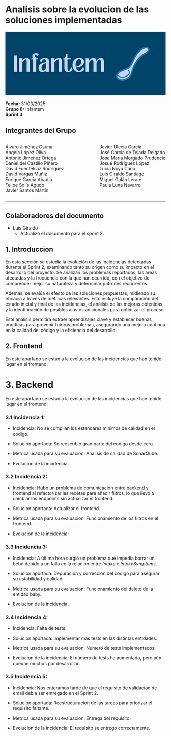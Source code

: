 # Analisis sobre la evolucion de las soluciones implementadas

![Portada](../../images/Infantem.png)


**Fecha:** 31/03/2025  
**Grupo 8:** Infantem  
**Sprint 3**

## Integrantes del Grupo
<div style="display: flex; justify-content: space-between; gap: 2px;">
  <div>
    <ul style="padding-left: 0; list-style: none;">
      <li>Álvaro Jiménez Osuna</li>
      <li>Ángela López Oliva</li>
      <li>Antonio Jiménez Ortega</li>
      <li>Daniel del Castillo Piñero</li>
      <li>David Fuentelsaz Rodríguez</li>
      <li>David Vargas Muñiz</li>
      <li>Enrique García Abadía</li>
      <li>Felipe Solís Agudo</li>
      <li>Javier Santos Martín</li>
    </ul>
  </div>

  <div>
    <ul style="padding-left: 0; list-style: none;">
    <li>Javier Ulecia García</li>
      <li>José García de Tejada Delgado</li>
      <li>Jose Maria Morgado Prudencio</li>
      <li>Josué Rodríguez López</li>
      <li>Lucía Noya Cano</li>
      <li>Luis Giraldo Santiago</li>
      <li>Miguel Galán Lerate</li>
      <li>Paula Luna Navarro</li>
    </ul>
  </div>
</div>

---

## Colaboradores del documento
- Luis Giraldo
  - Actualizó el documento para el sprint 3.


## 1. Introduccion

En esta sección se estudia la evolución de las incidencias detectadas durante el Sprint 2, examinando tanto su origen como su impacto en el desarrollo del proyecto. Se analizan los problemas reportados, las áreas afectadas y la frecuencia con la que han ocurrido, con el objetivo de comprender mejor su naturaleza y determinar patrones recurrentes.

Además, se evalúa el efecto de las soluciones propuestas, midiendo su eficacia a través de métricas relevantes. Esto incluye la comparación del estado inicial y final de las incidencias, el análisis de las mejoras obtenidas y la identificación de posibles ajustes adicionales para optimizar el proceso.

Este análisis permitirá extraer aprendizajes clave y establecer buenas prácticas para prevenir futuros problemas, asegurando una mejora continua en la calidad del código y la eficiencia del desarrollo.

## 2. Frontend

En este apartado se estudia la evolucion de las incidencias que han tenido lugar en el frontend:


# 3. Backend

En este apartado se estudia la evolucion de las incidencias que han tenido lugar en el frontend:


### 3.1 Incidencia 1:

- Incidencia: No se complian los estandares minimos de calidad en el codigo.

- Solucion aportada: Se reescribio gran parte del codigo desde cero.

- Metrica usada para su evaluacion: Analisis de calidad de SonarQube.

- Evolucion de la incidencia:

### 3.2 Incidencia 2:

- Incidencia: Hubo un problema de comunicación entre backend y frontend al refactorizar las recetas para añadir filtros, lo que llevó a cambiar los endpoints sin actualizar el frontend.

- Solucion aportada: Actualizar el frontend.

- Metrica usada para su evaluacion: Funcionamiento de los filtros en el frontend.

- Evolucion de la incidencia:

### 3.3 Incidencia 3:

- Incidencia: A última hora surgió un problema que impedía borrar un bebé debido a un fallo en la relación entre *Intake* e *IntakeSymptoms*.

- Solucion aportada: Depuración y corrección del código para asegurar su estabilidad y calidad.

- Metrica usada para su evaluacion: Funcionamiento del delete de la entidad baby.

- Evolucion de la incidencia:

### 3.4 Incidencia 4:

- Incidencia: Falta de tests.

- Solucion aportada: Implementar mas tests en las distintas entidades.

- Metrica usada para su evaluacion: Numero de tests implementados.

- Evolucion de la incidencia: El número de tests ha aumentado, pero aún quedan muchos por desarrollar.

### 3.5 Incidencia 5:

- Incidencia: Nos enteramos tarde de que el requisito de validacion de email debia ser entregado en el Sprint 2.

- Solucion aportada: Reestructuracion de las tareas para priorizar el requisito faltante.

- Metrica usada para su evaluacion: Entrega del requisito.

- Evolucion de la incidencia: El requisito se entrego correctamente.
